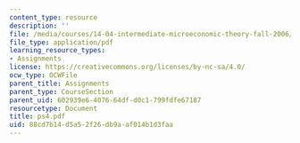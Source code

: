 ```yaml
---
content_type: resource
description: ''
file: /media/courses/14-04-intermediate-microeconomic-theory-fall-2006/88cd7b14d5a52f26db9aaf014b1d3faa_ps4.pdf
file_type: application/pdf
learning_resource_types:
- Assignments
license: https://creativecommons.org/licenses/by-nc-sa/4.0/
ocw_type: OCWFile
parent_title: Assignments
parent_type: CourseSection
parent_uid: 602939e6-4076-64df-d0c1-799fdfe67187
resourcetype: Document
title: ps4.pdf
uid: 88cd7b14-d5a5-2f26-db9a-af014b1d3faa
---
```

